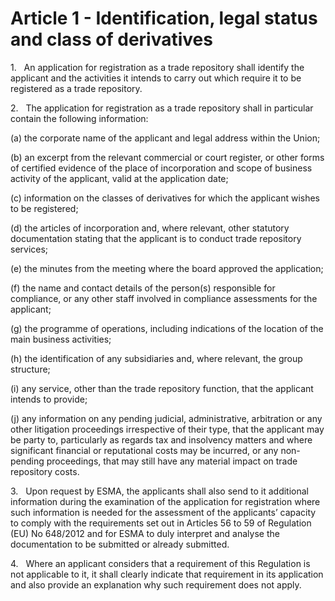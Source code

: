 # Article 1 - Identification, legal status and class of derivatives


1.   An application for registration as a trade repository shall identify the applicant and the activities it intends to carry out which require it to be registered as a trade repository.

2.   The application for registration as a trade repository shall in particular contain the following information:

(a) the corporate name of the applicant and legal address within the Union;

(b) an excerpt from the relevant commercial or court register, or other forms of certified evidence of the place of incorporation and scope of business activity of the applicant, valid at the application date;

(c) information on the classes of derivatives for which the applicant wishes to be registered;

(d) the articles of incorporation and, where relevant, other statutory documentation stating that the applicant is to conduct trade repository services;

(e) the minutes from the meeting where the board approved the application;

(f) the name and contact details of the person(s) responsible for compliance, or any other staff involved in compliance assessments for the applicant;

(g) the programme of operations, including indications of the location of the main business activities;

(h) the identification of any subsidiaries and, where relevant, the group structure;

(i) any service, other than the trade repository function, that the applicant intends to provide;

(j) any information on any pending judicial, administrative, arbitration or any other litigation proceedings irrespective of their type, that the applicant may be party to, particularly as regards tax and insolvency matters and where significant financial or reputational costs may be incurred, or any non-pending proceedings, that may still have any material impact on trade repository costs.

3.   Upon request by ESMA, the applicants shall also send to it additional information during the examination of the application for registration where such information is needed for the assessment of the applicants’ capacity to comply with the requirements set out in Articles 56 to 59 of Regulation (EU) No 648/2012 and for ESMA to duly interpret and analyse the documentation to be submitted or already submitted.

4.   Where an applicant considers that a requirement of this Regulation is not applicable to it, it shall clearly indicate that requirement in its application and also provide an explanation why such requirement does not apply.
